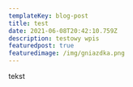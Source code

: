 ```yaml
---
templateKey: blog-post
title: test
date: 2021-06-08T20:42:10.759Z
description: testowy wpis
featuredpost: true
featuredimage: /img/gniazdka.png
---
```

tekst